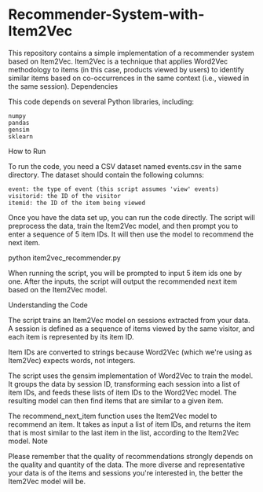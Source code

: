 # Recommender-System-with-Item2Vec

This repository contains a simple implementation of a recommender system based on Item2Vec. Item2Vec is a technique that applies Word2Vec methodology to items (in this case, products viewed by users) to identify similar items based on co-occurrences in the same context (i.e., viewed in the same session).
Dependencies

This code depends on several Python libraries, including:

    numpy
    pandas
    gensim
    sklearn

How to Run

To run the code, you need a CSV dataset named events.csv in the same directory. The dataset should contain the following columns:

    event: the type of event (this script assumes 'view' events)
    visitorid: the ID of the visitor
    itemid: the ID of the item being viewed

Once you have the data set up, you can run the code directly. The script will preprocess the data, train the Item2Vec model, and then prompt you to enter a sequence of 5 item IDs. It will then use the model to recommend the next item.

python item2vec_recommender.py

When running the script, you will be prompted to input 5 item ids one by one. After the inputs, the script will output the recommended next item based on the Item2Vec model.

Understanding the Code

The script trains an Item2Vec model on sessions extracted from your data. A session is defined as a sequence of items viewed by the same visitor, and each item is represented by its item ID.

Item IDs are converted to strings because Word2Vec (which we're using as Item2Vec) expects words, not integers.

The script uses the gensim implementation of Word2Vec to train the model. It groups the data by session ID, transforming each session into a list of item IDs, and feeds these lists of item IDs to the Word2Vec model. The resulting model can then find items that are similar to a given item.

The recommend_next_item function uses the Item2Vec model to recommend an item. It takes as input a list of item IDs, and returns the item that is most similar to the last item in the list, according to the Item2Vec model.
Note

Please remember that the quality of recommendations strongly depends on the quality and quantity of the data. The more diverse and representative your data is of the items and sessions you're interested in, the better the Item2Vec model will be.
